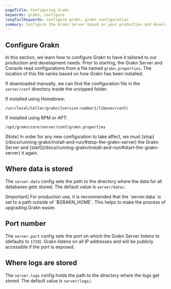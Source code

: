 ```yaml
---
pageTitle: Configuring Grakn
keywords: grakn, configure
longTailKeywords: configure grakn, grakn configuration
summary: Configure the Grakn Server based on your production and development needs.
---
```


## Configure Grakn
In this section, we learn how to configure Grakn to have it tailored to our production and development needs.
Prior to starting, the Grakn Server and Console read configurations from a file named `grakn.properties`.
The location of this file varies based on how Grakn has been installed.

If downloaded manually, we can find the configuration file in the `server/conf` directory inside the unzipped folder.

If installed using Homebrew:

```
/usr/local/Cellar/grakn/{version-number}/libexec/conf/
```

If installed using RPM or APT:

```
/opt/grakn/core/server/conf/grakn.properties
```

<div class="note">
[Note]
In order for any new configuration to take affect, we must [stop](/docs/running-grakn/install-and-run/#stop-the-grakn-server) the Grakn Server 
and [start](/docs/running-grakn/install-and-run/#start-the-grakn-server) it again.
</div>


## Where data is stored
The `server.data` config sets the path to the directory where the data for all databases gets stored. The default value is `server/data/`.

<div class="note">
[Important]
For production use, it is recommended that the `server.data` is set to a path outside of `$GRAKN_HOME`. This helps to make the process of upgrading Grakn easier.
</div>

## Port number
The `server.port` config sets the port on which the Grakn Server listens to (defaults to `1729`).
Grakn listens on all IP addresses and will be publicly accessible if the port is exposed.

## Where logs are stored
The `server.logs` config holds the path to the directory where the logs get stored. The default value is `server/logs/`.
